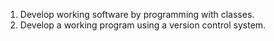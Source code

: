 1. Develop working software by programming with classes.
2. Develop a working program using a version control system.

